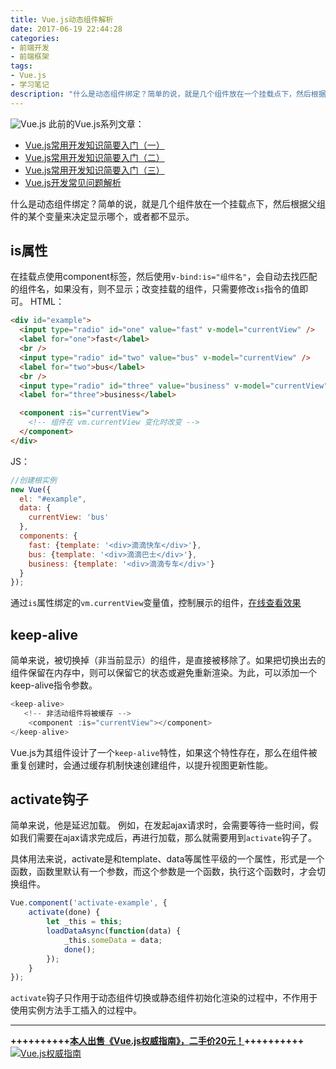 ```yaml
---
title: Vue.js动态组件解析
date: 2017-06-19 22:44:28
categories:
- 前端开发
- 前端框架
tags:
- Vue.js
- 学习笔记
description: "什么是动态组件绑定？简单的说，就是几个组件放在一个挂载点下，然后根据父组件的某个变量来决定显示哪个，或者都不显示。"
---
```


![Vue.js](//ww1.sinaimg.cn/large/006tNc79ly1g5d8f879yxj30p00b0q2x.jpg)
此前的Vue.js系列文章：

 - [Vue.js常用开发知识简要入门（一）](http://dunizb.com/2016/12/18/Vue.js常用开发知识简要入门（一）)
 - [Vue.js常用开发知识简要入门（二）](//www.jianshu.com/p/ce9fc4c8a7ce)
 - [Vue.js常用开发知识简要入门（三）](http://dunizb.com/2017/02/13/Vue.js常用开发知识简要入门（三）)
 - [Vue.js开发常见问题解析](http://dunizb.com/2017/06/19/Vue.js开发常见问题解析/)

什么是动态组件绑定？简单的说，就是几个组件放在一个挂载点下，然后根据父组件的某个变量来决定显示哪个，或者都不显示。

## is属性

在挂载点使用component标签，然后使用`v-bind:is="组件名"`，会自动去找匹配的组件名，如果没有，则不显示；改变挂载的组件，只需要修改`is`指令的值即可。
HTML：
```html
<div id="example">
  <input type="radio" id="one" value="fast" v-model="currentView" />
  <label for="one">fast</label>
  <br />
  <input type="radio" id="two" value="bus" v-model="currentView" />
  <label for="two">bus</label>
  <br />
  <input type="radio" id="three" value="business" v-model="currentView" />
  <label for="three">business</label>

  <component :is="currentView">
    <!-- 组件在 vm.currentView 变化时改变 -->
  </component>
</div>
```
JS：
```js
//创建根实例
new Vue({
  el: "#example",
  data: {
    currentView: 'bus'
  },
  components: {
    fast: {template: '<div>滴滴快车</div>'},
    bus: {template: '<div>滴滴巴士</div>'},
    business: {template: '<div>滴滴专车</div>'}
  }
});
```
通过`is`属性绑定的`vm.currentView`变量值，控制展示的组件，[在线查看效果](http://jsrun.net/aVYKp)

## keep-alive

简单来说，被切换掉（非当前显示）的组件，是直接被移除了。如果把切换出去的组件保留在内存中，则可以保留它的状态或避免重新渲染。为此，可以添加一个keep-alive指令参数。
```js
<keep-alive>
   <!-- 非活动组件将被缓存 -->
    <component :is="currentView"></component>
</keep-alive>
```
Vue.js为其组件设计了一个`keep-alive`特性，如果这个特性存在，那么在组件被重复创建时，会通过缓存机制快速创建组件，以提升视图更新性能。

## activate钩子

简单来说，他是延迟加载。 例如，在发起ajax请求时，会需要等待一些时间，假如我们需要在ajax请求完成后，再进行加载，那么就需要用到`activate`钩子了。

具体用法来说，activate是和template、data等属性平级的一个属性，形式是一个函数，函数里默认有一个参数，而这个参数是一个函数，执行这个函数时，才会切换组件。
```js
Vue.component('activate-example', {
    activate(done) {
        let _this = this;
        loadDataAsync(function(data) {
            _this.someData = data;
            done();
        });
    }
});
```
`activate`钩子只作用于动态组件切换或静态组件初始化渲染的过程中，不作用于使用实例方法手工插入的过程中。

**********
**++++++++++[本人出售《Vue.js权威指南》，二手价20元！](http://dunizb.com/obook/)++++++++++**
[![Vue.js权威指南](//ww2.sinaimg.cn/large/006tNc79ly1g5d8f98fhbj30g20jkdjd.jpg)](http://dunizb.com/obook/)